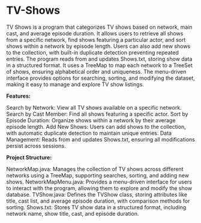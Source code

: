 # TV-Shows
TV Shows is a program that categorizes TV shows based on network, main cast, and average episode duration. It allows users to retrieve all shows from a specific network, find shows featuring a particular actor, and sort shows within a network by episode length. Users can also add new shows to the collection, with built-in duplicate detection preventing repeated entries. The program reads from and updates Shows.txt, storing show data in a structured format. It uses a TreeMap to map each network to a TreeSet of shows, ensuring alphabetical order and uniqueness. The menu-driven interface provides options for searching, sorting, and modifying the dataset, making it easy to manage and explore TV show listings.

**Features:**


Search by Network: View all TV shows available on a specific network.
Search by Cast Member: Find all shows featuring a specific actor.
Sort by Episode Duration: Organize shows within a network by their average episode length.
Add New Shows: Users can add shows to the collection, with automatic duplicate detection to maintain unique entries.
Data Management: Reads from and updates Shows.txt, ensuring all modifications persist across sessions.

**Project Structure:**


NetworkMap.java: Manages the collection of TV shows across different networks using a TreeMap, supporting searches, sorting, and adding new shows.
NetworkMapMenu.java: Provides a menu-driven interface for users to interact with the program, allowing them to explore and modify the show database.
TVShow.java: Defines the TVShow class, storing attributes like title, cast list, and average episode duration, with comparison methods for sorting.
Shows.txt: Stores TV show data in a structured format, including network name, show title, cast, and episode duration.
